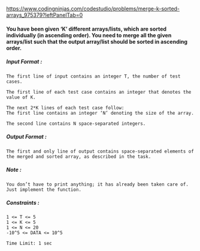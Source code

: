 https://www.codingninjas.com/codestudio/problems/merge-k-sorted-arrays_975379?leftPanelTab=0

<div _ngcontent-serverapp-c215="" class="description ng-star-inserted"><h4 id="you-have-been-given-k-different-arrays-lists-which-are-sorted-individually-in-ascending-order-you-need-to-merge-all-the-given-arrays-list-such-that-the-output-array-list-should-be-sorted-in-ascending-order">You have been given ‘K’ different arrays/lists, which are sorted individually (in ascending order). You need to merge all the given arrays/list such that the output array/list should be sorted in ascending order.</h4>

<h5 id="input-format">Input Format :</h5>

<pre><code>The first line of input contains an integer T, the number of test cases.

The first line of each test case contains an integer that denotes the value of K.

The next 2*K lines of each test case follow: 
The first line contains an integer ‘N’ denoting the size of the array. 

The second line contains N space-separated integers. 
</code></pre>

<h5 id="output-format">Output Format :</h5>

<pre><code>The first and only line of output contains space-separated elements of the merged and sorted array, as described in the task.
</code></pre>

<h5 id="note">Note :</h5>

<pre><code>You don’t have to print anything; it has already been taken care of. Just implement the function. 
</code></pre>

<h5 id="constraints">Constraints :</h5>

<pre><code>1 &lt;= T &lt;= 5
1 &lt;= K &lt;= 5
1 &lt;= N &lt;= 20
-10^5 &lt;= DATA &lt;= 10^5

Time Limit: 1 sec 
</code></pre>
</div>
